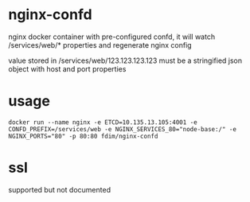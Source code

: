 # nginx-confd

nginx docker container with pre-configured confd, it will watch /services/web/* properties and regenerate nginx config

value stored in /services/web/123.123.123.123 must be a stringified json object with host and port properties

# usage

````
docker run --name nginx -e ETCD=10.135.13.105:4001 -e CONFD_PREFIX=/services/web -e NGINX_SERVICES_80="node-base:/" -e NGINX_PORTS="80" -p 80:80 fdim/nginx-confd
````

# ssl

supported but not documented
